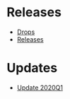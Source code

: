 # Releases

- [Drops](drops.md)
- [Releases](releases.md)

# Updates
- [Update 2020Q1](20200327-update.md)